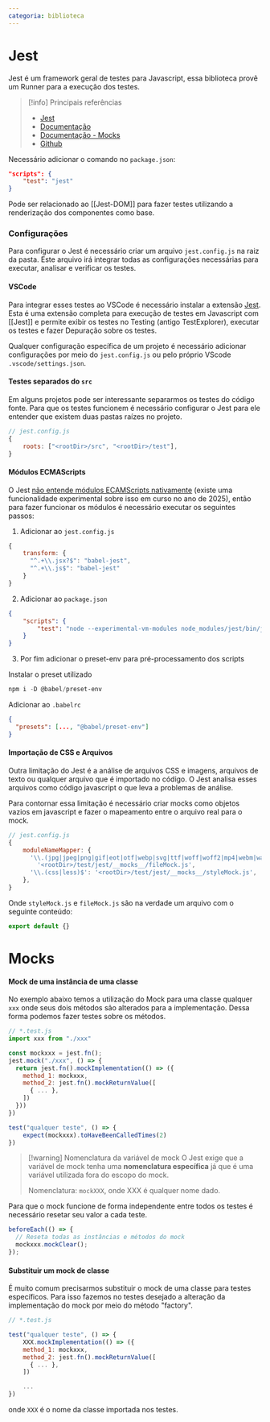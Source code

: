 ```yaml
---
categoria: biblioteca
---
```

# Jest

Jest é um framework geral de testes para Javascript, essa biblioteca provê um Runner para a execução dos testes.

> [!info] Principais referências
> - [Jest](https://jestjs.io/)
>- [Documentação](https://jestjs.io/docs)
>- [Documentação - Mocks](https://jestjs.io/pt-BR/docs/es6-class-mocks)
>- [Github](https://github.com/jestjs/jest)

Necessário adicionar o comando no `package.json`:

```json
"scripts": {
	"test": "jest"
}
```

Pode ser relacionado ao [[Jest-DOM]] para fazer testes utilizando a renderização dos componentes como base.

### Configurações

Para configurar o Jest é necessário criar um arquivo `jest.config.js` na raiz da pasta. Este arquivo irá integrar todas as configurações necessárias para executar, analisar e verificar os testes.

#### VSCode

Para integrar esses testes ao VSCode é necessário instalar a extensão [Jest](https://github.com/jest-community/vscode-jest). Esta é uma extensão completa para execução de testes em Javascript com [[Jest]] e permite exibir os testes no Testing (antigo TestExplorer), executar os testes e fazer Depuração sobre os testes.

Qualquer configuração específica de um projeto é necessário adicionar configurações por meio do `jest.config.js` ou pelo próprio VScode `.vscode/settings.json`.

#### Testes separados do `src`

Em alguns projetos pode ser interessante separarmos os testes do código fonte. Para que os testes funcionem é necessário configurar o Jest para ele entender que existem duas pastas raízes no projeto.

```js
// jest.config.js
{
	roots: ["<rootDir>/src", "<rootDir>/test"],
}
```

#### Módulos ECMAScripts

O Jest [não entende módulos ECAMScripts nativamente](https://jestjs.io/docs/ecmascript-modules) (existe uma funcionalidade experimental sobre isso em curso no ano de 2025), então para fazer funcionar os módulos é necessário executar os seguintes passos:

1. Adicionar ao `jest.config.js`

```js
{
    transform: {
      "^.+\\.jsx?$": "babel-jest",
      "^.+\\.js$": "babel-jest"
    }
}
```

2. Adicionar ao `package.json`

```json
{
	"scripts": {
		"test": "node --experimental-vm-modules node_modules/jest/bin/jest.js"
	}
}
```

3. Por fim adicionar o preset-env para pré-processamento dos scripts

Instalar o preset utilizado

```ps1
npm i -D @babel/preset-env
```

Adicionar ao `.babelrc`

```json
{
  "presets": [..., "@babel/preset-env"]
}
```

#### Importação de CSS e Arquivos

Outra limitação do Jest é a análise de arquivos CSS e imagens, arquivos de texto ou qualquer arquivo que é importado no código. O Jest analisa esses arquivos como código javascript o que leva a problemas de análise. 

Para contornar essa limitação é necessário criar mocks como objetos vazios em javascript e fazer o mapeamento entre o arquivo real para o mock.

```js
// jest.config.js
{
    moduleNameMapper: {
      '\\.(jpg|jpeg|png|gif|eot|otf|webp|svg|ttf|woff|woff2|mp4|webm|wav|mp3|m4a|aac|oga)$':
        '<rootDir>/test/jest/__mocks__/fileMock.js',
      '\\.(css|less)$': '<rootDir>/test/jest/__mocks__/styleMock.js',
    },
}
```

Onde `styleMock.js` e `fileMock.js` são na verdade um arquivo com o seguinte conteúdo:

```js
export default {}
```

# Mocks

#### Mock de uma instância de uma classe

No exemplo abaixo temos a utilização do Mock para uma classe qualquer `xxx` onde seus dois métodos são alterados para a implementação. Dessa forma podemos fazer testes sobre os métodos.

```js
// *.test.js
import xxx from "./xxx"

const mockxxx = jest.fn();
jest.mock("./xxx", () => {
  return jest.fn().mockImplementation(() => ({
    method_1: mockxxx,
    method_2: jest.fn().mockReturnValue([
      { ... },
    ])
  }))
})

test("qualquer teste", () => {
	expect(mockxxx).toHaveBeenCalledTimes(2)
})
```

> [!warning] Nomenclatura da variável de mock
> O Jest exige que a variável de mock tenha uma **nomenclatura específica** já que é uma variável utilizada fora do escopo do mock.
> 
> Nomenclatura: `mockXXX`, onde XXX é qualquer nome dado.

Para que o mock funcione de forma independente entre todos os testes é necessário resetar seu valor a cada teste.

```js
beforeEach(() => {
  // Reseta todas as instâncias e métodos do mock
  mockxxx.mockClear();
});
```

#### Substituir um mock de classe

É muito comum precisarmos substituir o mock de uma classe para testes específicos. Para isso fazemos no testes desejado a alteração da implementação do mock por meio do método "factory".

```js
// *.test.js

test("qualquer teste", () => {
	XXX.mockImplementation(() => ({
    method_1: mockxxx,
    method_2: jest.fn().mockReturnValue([
      { ... },
    ])

	...
})
```

onde `XXX` é o nome da classe importada nos testes.